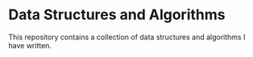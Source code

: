 # Data Structures and Algorithms

This repository contains a collection of data structures and algorithms I have written.
